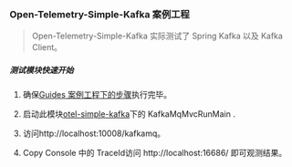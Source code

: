 ### Open-Telemetry-Simple-Kafka 案例工程

> Open-Telemetry-Simple-Kafka 实际测试了 Spring Kafka 以及 Kafka Client。

##### 测试模块快速开始

1. 确保[Guides 案例工程下的步骤](../README.md)执行完毕。

2. 启动此模块[otel-simple-kafka](https://github.com/chenmudu/open-telemetry-java-guides/tree/master/otel-simple-kafka/src/main/java/org/chenmudu/otel/kafka)下的 KafkaMqMvcRunMain .

3. 访问http://localhost:10008/kafkamq。

4. Copy Console 中的 TraceId访问 http://localhost:16686/ 即可观测结果。